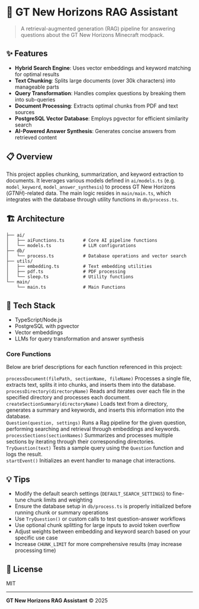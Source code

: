 # 🚀 GT New Horizons RAG Assistant

> A retrieval-augmented generation (RAG) pipeline for answering questions about the GT New Horizons Minecraft modpack.

## ✨ Features

- **Hybrid Search Engine**: Uses vector embeddings and keyword matching for optimal results
- **Text Chunking**: Splits large documents (over 30k characters) into manageable parts
- **Query Transformation**: Handles complex questions by breaking them into sub-queries
- **Document Processing**: Extracts optimal chunks from PDF and text sources
- **PostgreSQL Vector Database**: Employs pgvector for efficient similarity search
- **AI-Powered Answer Synthesis**: Generates concise answers from retrieved content

## 📋 Overview

This project applies chunking, summarization, and keyword extraction to documents. It leverages various models defined in `ai/models.ts` (e.g. `model_keyword`, `model_answer_synthesis`) to process GT New Horizons (*GTNH*)-related data. The main logic resides in `main/main.ts`, which integrates with the database through utility functions in `db/process.ts`.

## 🏗️ Architecture

```
├── ai/
│   ├── aiFunctions.ts       # Core AI pipeline functions
│   └── models.ts            # LLM configurations
├── db/
│   └── process.ts           # Database operations and vector search
├── utils/
│   ├── embedding.ts         # Text embedding utilities
│   ├── pdf.ts               # PDF processing
│   └── sleep.ts             # Utility functions
└── main/
    └── main.ts              # Main Functions
```

## 🔧 Tech Stack

- TypeScript/Node.js
- PostgreSQL with pgvector
- Vector embeddings
- LLMs for query transformation and answer synthesis


### Core Functions
Below are brief descriptions for each function referenced in this project:

`processDocument(filePath, sectionName, fileName)` Processes a single file, extracts text, splits it into chunks, and inserts them into the database.  
`processDirectory(directoryName)` Reads and iterates over each file in the specified directory and processes each document.  
`createSectionSummary(directoryName)` Loads text from a directory, generates a summary and keywords, and inserts this information into the database.  
`Question(question, settings)` Runs a Rag pipeline for the given question, performing searching and retrieval through embeddings and keywords.  
`processSections(sectionNames)` Summarizes and processes multiple sections by iterating through their corresponding directories.  
`TryQuestion(text)` Tests a sample query using the `Question` function and logs the result.  
`startEvent()` Initializes an event handler to manage chat interactions.
## 💡 Tips

- Modify the default search settings (`DEFAULT_SEARCH_SETTINGS`) to fine-tune chunk limits and weighting
- Ensure the database setup in `db/process.ts` is properly initialized before running chunk or summary operations
- Use `TryQuestion()` or custom calls to test question-answer workflows
- Use optional chunk splitting for large inputs to avoid token overflow
- Adjust weights between embedding and keyword search based on your specific use case
- Increase `CHUNK_LIMIT` for more comprehensive results (may increase processing time)

## 📝 License

MIT

---

**GT New Horizons RAG Assistant** © 2025
